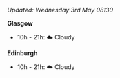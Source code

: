 *Updated: Wednesday 3rd May 08:30*

**Glasgow**

* 10h - 21h: :cloud: Cloudy

**Edinburgh**

* 10h - 21h: :cloud: Cloudy
